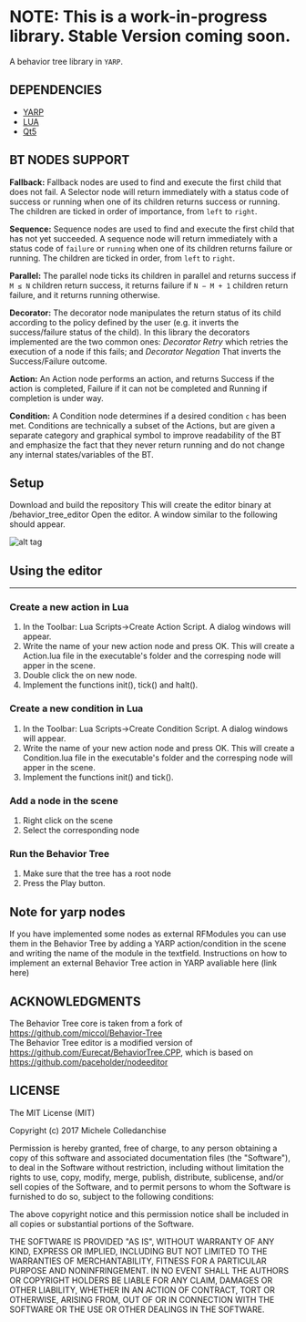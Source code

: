 

NOTE: This is a work-in-progress library. Stable Version coming soon.
====
A behavior tree library in `YARP`.




DEPENDENCIES
------------


* [YARP](https://www.yarp.it/)
* [LUA](https://www.lua.org/)
* [Qt5](https://doc.qt.io/)



BT NODES SUPPORT
----------------
**Fallback:** Fallback nodes are used to find and execute the first child that does not fail. A Selector node will return immediately with a status code of success or running when one of its children returns success or running. The children are ticked in order of importance, from `left` to `right`.

**Sequence:** Sequence nodes are used to find and execute the first child that has not yet succeeded. A sequence node will return immediately with a status code of `failure` or `running` when one of its children returns failure or running. The children are ticked in order, from `left` to `right`.

**Parallel:** The parallel node ticks its children in parallel and returns success if `M ≤ N` children return success, it returns failure if `N − M + 1` children return failure, and it returns running otherwise.

**Decorator:** The decorator node manipulates the return status of its child according to the policy defined by the user (e.g. it inverts the success/failure status of the child). In this library the decorators implemented are the two common ones: *Decorator Retry* which retries the execution of a node if this fails; and *Decorator Negation* That inverts the Success/Failure outcome.

**Action:** An Action node performs an action, and returns Success if the action is completed, Failure if it can not be completed and Running if completion is under way.

**Condition:** A Condition node determines if a desired condition `c` has been met. Conditions are technically a subset of the Actions, but are given a separate category and graphical symbol to improve readability of the BT and emphasize the fact that they never return running and do not change any internal states/variables of the BT.

## Setup
Download and build the repository
This will create the editor binary at <build-directory>/behavior_tree_editor
Open the editor. A window similar to the following should appear.

![alt tag](https://github.com/miccol/.jpg)





## Using the editor
---
### Create a new action in Lua
1) In the Toolbar: Lua Scripts->Create Action Script. A dialog windows will appear.
2) Write the name of your new action node and press OK. This will create a Action<name>.lua file in the executable's folder and the corresping node will apper in the scene.
3) Double click the on new node.
4) Implement the functions init(), tick() and halt().
   
### Create a new condition in Lua
1) In the Toolbar: Lua Scripts->Create Condition Script. A dialog windows will appear.
2) Write the name of your new action node and press OK. This will create a Condition<name>.lua file in the executable's folder and the corresping node will apper in the scene.
3) Implement the functions init() and tick().



### Add a node in the scene
1) Right click on the scene
2) Select the corresponding node


### Run the Behavior Tree
1) Make sure that the tree has a root node
2) Press the Play button.


## Note for yarp nodes
If you have implemented some nodes as external RFModules you can use them in the Behavior Tree by adding a YARP action/condition in the scene and writing the name of the module in the textfield.
Instructions on how to implement an external Behavior Tree action in YARP avaliable here (link here)


ACKNOWLEDGMENTS
-------
The Behavior Tree core is taken from a fork of https://github.com/miccol/Behavior-Tree </br>
The Behavior Tree editor is a modified version of https://github.com/Eurecat/BehaviorTree.CPP, which is based on https://github.com/paceholder/nodeeditor

LICENSE
-------
The MIT License (MIT)

Copyright (c) 2017 Michele Colledanchise

Permission is hereby granted, free of charge, to any person obtaining a copy
of this software and associated documentation files (the "Software"), to deal
in the Software without restriction, including without limitation the rights
to use, copy, modify, merge, publish, distribute, sublicense, and/or sell
copies of the Software, and to permit persons to whom the Software is
furnished to do so, subject to the following conditions:

The above copyright notice and this permission notice shall be included in all
copies or substantial portions of the Software.

THE SOFTWARE IS PROVIDED "AS IS", WITHOUT WARRANTY OF ANY KIND, EXPRESS OR
IMPLIED, INCLUDING BUT NOT LIMITED TO THE WARRANTIES OF MERCHANTABILITY,
FITNESS FOR A PARTICULAR PURPOSE AND NONINFRINGEMENT. IN NO EVENT SHALL THE
AUTHORS OR COPYRIGHT HOLDERS BE LIABLE FOR ANY CLAIM, DAMAGES OR OTHER
LIABILITY, WHETHER IN AN ACTION OF CONTRACT, TORT OR OTHERWISE, ARISING FROM,
OUT OF OR IN CONNECTION WITH THE SOFTWARE OR THE USE OR OTHER DEALINGS IN THE
SOFTWARE.
